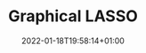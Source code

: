 ---
title: "Graphical LASSO"
description: ""
lead: ""
date: 2022-01-18T19:58:14+01:00
lastmod: 2022-01-18T19:58:14+01:00
draft: false
images: []
menu:
  docs:
    parent: "chip"
    identifier: "gl"
weight: 200
toc: true
---